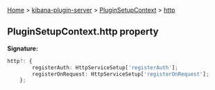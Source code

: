 [Home](./index) &gt; [kibana-plugin-server](./kibana-plugin-server.md) &gt; [PluginSetupContext](./kibana-plugin-server.pluginsetupcontext.md) &gt; [http](./kibana-plugin-server.pluginsetupcontext.http.md)

## PluginSetupContext.http property

<b>Signature:</b>

```typescript
http?: {
        registerAuth: HttpServiceSetup['registerAuth'];
        registerOnRequest: HttpServiceSetup['registerOnRequest'];
    };
```
